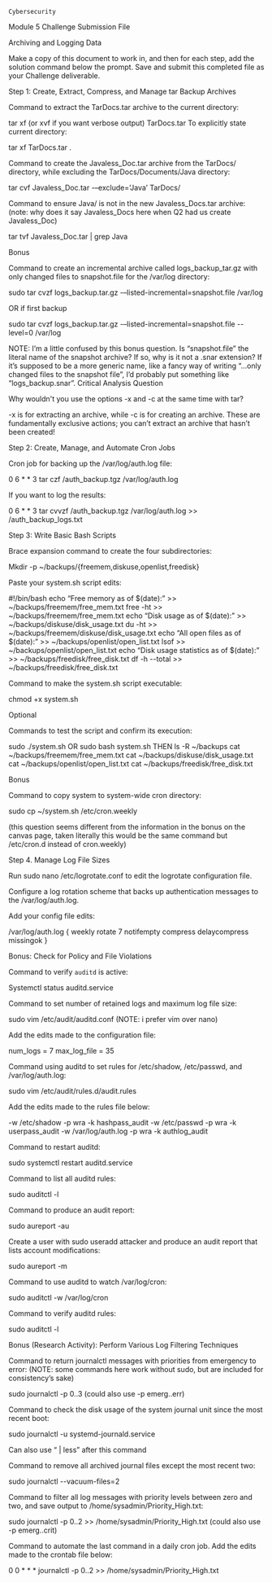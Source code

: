     Cybersecurity
Module 5 Challenge Submission File


Archiving and Logging Data

Make a copy of this document to work in, and then for each step, add the solution command below the prompt. Save and submit this completed file as your Challenge deliverable.


Step 1: Create, Extract, Compress, and Manage tar Backup Archives

Command to extract the TarDocs.tar archive to the current directory:

tar xf (or xvf if you want verbose output) TarDocs.tar
To explicitly state current directory:

tar xf TarDocs.tar .


Command to create the Javaless_Doc.tar archive from the TarDocs/ directory, while excluding the TarDocs/Documents/Java directory:

tar cvf Javaless_Doc.tar -–exclude=’Java’ TarDocs/


Command to ensure Java/ is not in the new Javaless_Docs.tar archive: (note: why does it say Javaless_Docs here when Q2 had us create Javaless_Doc)

tar tvf Javaless_Doc.tar | grep Java


Bonus
 
Command to create an incremental archive called logs_backup_tar.gz with only changed files to snapshot.file for the /var/log directory:

sudo tar cvzf logs_backup.tar.gz -–listed-incremental=snapshot.file /var/log

OR if first backup

sudo tar cvzf logs_backup.tar.gz -–listed-incremental=snapshot.file --level=0 /var/log


NOTE: I’m a little confused by this bonus question. Is “snapshot.file” the literal name of the snapshot archive? If so, why is it not a .snar extension? If it’s supposed to be a more generic name, like a fancy way of writing “...only changed files to the snapshot file”, I’d probably put something like “logs_backup.snar”.
Critical Analysis Question

Why wouldn't you use the options -x and -c at the same time with tar?

-x is for extracting an archive, while -c is for creating an archive. These are fundamentally exclusive actions; you can’t extract an archive that hasn’t been created!

Step 2: Create, Manage, and Automate Cron Jobs

Cron job for backing up the /var/log/auth.log file:

0 6 * * 3 tar czf /auth_backup.tgz /var/log/auth.log

If you want to log the results:

0 6 * * 3 tar cvvzf /auth_backup.tgz /var/log/auth.log >> /auth_backup_logs.txt



Step 3: Write Basic Bash Scripts

Brace expansion command to create the four subdirectories:

Mkdir -p ~/backups/{freemem,diskuse,openlist,freedisk}


Paste your system.sh script edits:

#!/bin/bash
echo “Free memory as of $(date):” >> ~/backups/freemem/free_mem.txt
free -ht >> ~/backups/freemem/free_mem.txt
echo “Disk usage as of $(date):” >> ~/backups/diskuse/disk_usage.txt
du -ht >> ~/backups/freemem/diskuse/disk_usage.txt
echo “All open files as of $(date):” >> ~/backups/openlist/open_list.txt
lsof >> ~/backups/openlist/open_list.txt
echo “Disk usage statistics as of $(date):” >> ~/backups/freedisk/free_disk.txt
df -h --total >> ~/backups/freedisk/free_disk.txt




Command to make the system.sh script executable:

chmod +x system.sh

Optional

Commands to test the script and confirm its execution:

sudo ./system.sh
OR
sudo bash system.sh
THEN
ls -R ~/backups
cat ~/backups/freemem/free_mem.txt
cat ~/backups/diskuse/disk_usage.txt
cat ~/backups/openlist/open_list.txt
cat ~/backups/freedisk/free_disk.txt


Bonus

Command to copy system to system-wide cron directory:

sudo cp ~/system.sh /etc/cron.weekly

(this question seems different from the information in the bonus on the canvas page, taken literally this would be the same command but /etc/cron.d instead of cron.weekly)



Step 4. Manage Log File Sizes
 
Run sudo nano /etc/logrotate.conf to edit the logrotate configuration file. 

Configure a log rotation scheme that backs up authentication messages to the /var/log/auth.log. 

Add your config file edits:

/var/log/auth.log {
    weekly
    rotate 7
    notifempty
    compress
    delaycompress
    missingok 
}





Bonus: Check for Policy and File Violations

Command to verify `auditd` is active:

Systemctl status auditd.service


Command to set number of retained logs and maximum log file size:

sudo vim /etc/audit/auditd.conf (NOTE: i prefer vim over nano)


Add the edits made to the configuration file:

num_logs = 7
max_log_file = 35


Command using auditd to set rules for /etc/shadow, /etc/passwd, and /var/log/auth.log:

sudo vim /etc/audit/rules.d/audit.rules

 
Add the edits made to the rules file below:

-w /etc/shadow -p wra -k hashpass_audit
-w /etc/passwd -p wra -k userpass_audit
-w /var/log/auth.log -p wra -k authlog_audit


Command to restart auditd:

sudo systemctl restart auditd.service


Command to list all auditd rules:

sudo auditctl -l


Command to produce an audit report:

sudo aureport -au


Create a user with sudo useradd attacker and produce an audit report that lists account modifications:

sudo aureport -m


Command to use auditd to watch /var/log/cron:

sudo auditctl -w /var/log/cron


Command to verify auditd rules:

sudo auditctl -l


Bonus (Research Activity): Perform Various Log Filtering Techniques

Command to return journalctl messages with priorities from emergency to error: (NOTE: some commands here work without sudo, but are included for consistency’s sake)

sudo journalctl -p 0..3 (could also use -p emerg..err)


Command to check the disk usage of the system journal unit since the most recent boot:

sudo journalctl -u systemd-journald.service

Can also use “ | less” after this command


Command to remove all archived journal files except the most recent two:

sudo journalctl --vacuum-files=2


Command to filter all log messages with priority levels between zero and two, and save output to /home/sysadmin/Priority_High.txt:

sudo journalctl -p 0..2 >> /home/sysadmin/Priority_High.txt (could also use -p emerg..crit)


Command to automate the last command in a daily cron job. Add the edits made to the crontab file below:

0 0 * * * journalctl -p 0..2 >> /home/sysadmin/Priority_High.txt